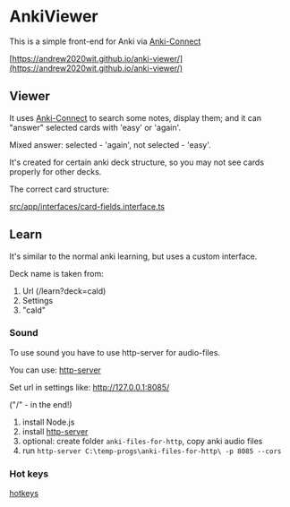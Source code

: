 # AnkiViewer

This is a simple front-end for Anki via [Anki-Connect](https://git.sr.ht/~foosoft/anki-connect/)

[https://andrew2020wit.github.io/anki-viewer/](https://andrew2020wit.github.io/anki-viewer/)

## Viewer

It uses [Anki-Connect](https://git.sr.ht/~foosoft/anki-connect/) to search some notes, display them;
and it can "answer" selected cards with 'easy' or 'again'.

Mixed answer: selected - 'again', not selected - 'easy'.

It's created for certain anki deck structure, so you may not see cards properly for other decks.

The correct card structure:

[src/app/interfaces/card-fields.interface.ts](src/app/interfaces/card-fields.interface.ts)

## Learn

It's similar to the normal anki learning, but uses a custom interface.

Deck name is taken from:
1. Url (/learn?deck=cald)
2. Settings
3. "cald"

### Sound

To use sound you have to use http-server for audio-files.

You can use: [http-server](https://github.com/http-party/http-server/tree/master)

Set url in settings like: http://127.0.0.1:8085/

("/" - in the end!)

1. install Node.js
2. install [http-server](https://github.com/http-party/http-server/tree/master)
3. optional: create folder `anki-files-for-http`, copy anki audio files
4. run `http-server C:\temp-progs\anki-files-for-http\ -p 8085 --cors`

### Hot keys

[hotkeys](src/app/utils/hot-keys.ts)
